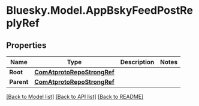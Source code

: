 # Bluesky.Model.AppBskyFeedPostReplyRef

## Properties

Name | Type | Description | Notes
------------ | ------------- | ------------- | -------------
**Root** | [**ComAtprotoRepoStrongRef**](ComAtprotoRepoStrongRef.md) |  | 
**Parent** | [**ComAtprotoRepoStrongRef**](ComAtprotoRepoStrongRef.md) |  | 

[[Back to Model list]](../README.md#documentation-for-models) [[Back to API list]](../README.md#documentation-for-api-endpoints) [[Back to README]](../README.md)

